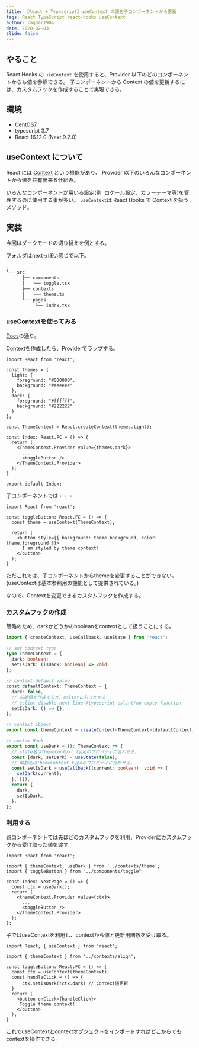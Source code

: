 ```yaml
---
title: 【React + Typescript】useContext の値を子コンポーネントから更新
tags: React TypeScript react-hooks useContext
author: ragnar1904
date: 2020-02-03
slide: false
---
```

## やること

React Hooks の `useContext` を使用すると、Provider 以下のどのコンポーネントからも値を参照できる。
子コンポーネントから Context の値を更新するには、カスタムフックを作成することで実現できる。

## 環境

- CentOS7
- typescript 3.7
- React 16.12.0 (Next 9.2.0)



## useContext について

React には [Context](https://ja.reactjs.org/docs/context.html) という機能があり、
Provider 以下のいろんなコンポーネントから値を共有出来る仕組み。

いろんなコンポーネントが用いる設定(例: ロケール設定、カラーテーマ等)を管理するのに使用する事が多い。
`useContext`は React Hooks で Context を扱うメソッド。

## 実装

今回はダークモードの切り替えを例とする。

フォルダはnextっぽい感じで以下。

```bash
.
└── src
      ├── components
      │   └── toggle.tsx
      ├── contexts
      │   └── theme.ts
      └── pages
           └── index.tsx
```

### useContextを使ってみる

[Docs](https://ja.reactjs.org/docs/hooks-reference.html#usecontext)の通り。

Contextを作成したら、Providerでラップする。

```typescript:pages/index.tsx
import React from 'react';

const themes = {
  light: {
    foreground: "#000000",
    background: "#eeeeee"
  },
  dark: {
    foreground: "#ffffff",
    background: "#222222"
  }
};

const ThemeContext = React.createContext(themes.light);

const Index: React.FC = () => {
  return (
    <ThemeContext.Provider value={themes.dark}>
      ...
      <toggleButton />
    </ThemeContext.Provider>
  );
}

export default Index;
```

子コンポーネントでは・・・

```typescript:components/toggle.tsx
import React from 'react';

const toggleButton: React.FC = () => {
  const theme = useContext(ThemeContext);

  return (
    <button style={{ background: theme.background, color: theme.foreground }}>
      I am styled by theme context!
    </button>
  );
}
```

ただこれでは、子コンポーネントからthemeを変更することができない。
(useContextは基本参照用の機能として提供されている。)

なので、Contextを変更できるカスタムフックを作成する。

### カスタムフックの作成

簡略のため、darkかどうかのbooleanをcontextとして扱うことにする。

```typescript:context/theme.ts
import { createContext, useCallback, useState } from 'react';

// set context type
type ThemeContext = {
  dark: boolean;
  setIsDark: (isDark: boolean) => void;
};

// context default value
const defaultContext: ThemeContext = {
  dark: false,
  // 初期値を作成するが、eslintに引っかかる
  // eslint-disable-next-line @typescript-eslint/no-empty-function
  setIsDark: () => {},
};

// context object
export const themeContext = createContext<ThemeContext>(defaultContext);

// custom Hook
export const useDark = (): ThemeContext => {
  // state名はThemeContext typeのプロパティに合わせる。
  const [dark, setDark] = useState(false);
  // 関数名はThemeContext typeのプロパティに合わせる。
  const setIsDark = useCallback((current: boolean): void => {
    setDark(current);
  }, []);
  return {
    dark,
    setIsDark,
  };
};
```
### 利用する

親コンポーネントでは先ほどのカスタムフックを利用、Providerにカスタムフックから受け取った値を渡す

```typescript:pages/index.tsx
import React from 'react';

import { themeContext, useDark } from '../contexts/theme';
import { toggleButton } from "../components/toggle"

const Index: NextPage = () => {
  const ctx = useDark();
  return (
    <themeContext.Provider value={ctx}>
      ...
      <toggleButton />
    </themeContext.Provider>
  );
};
```

子ではuseContextを利用し、contextから値と更新用関数を受け取る。

```typescript:components/toggle.tsx
import React, { useContext } from 'react';

import { themeContext } from '../contexts/align';

const toggleButton: React.FC = () => {
  const ctx = useContext(themeContext);
  const handleClick = () => {
      ctx.setIsDark(!ctx.dark) // Context値更新
  }
  return (
    <button onClick={handleClick}>
     Toggle theme context!
    </button>
  );
}
```

これでuseContextとcontextオブジェクトをインポートすればどこからでもcontextを操作できる。
